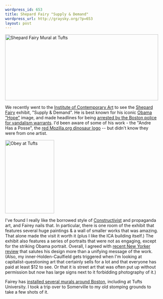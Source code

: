 ```yaml
--- 
wordpress_id: 653
title: Shepard Fairy "Supply & Demand"
wordpress_url: http://graysky.org/?p=653
layout: post
---
```

<div class="flickr-frame">
<a href="http://www.flickr.com/photos/downtree/3285653871/" title="Shepard Fairy Mural at Tufts"><img src="http://farm4.static.flickr.com/3292/3285653871_0efdb079df.jpg" width="500" height="216" alt="Shepard Fairy Mural at Tufts" class="flickr-photo" /></a>
</div>

We recently went to the <a href="http://www.icaboston.org/">Institute of Contemporary Art</a> to see the <a href="http://obeygiant.com/">Shepard Fairy</a> exhibit, "Supply & Demand". He is best known for his iconic <a href="http://obeygiant.com/headlines/obama">Obama "Hope"</a> image, and made headlines for being <a href="http://www.boston.com/news/local/massachusetts/articles/2009/02/07/obama_hope_poster_artist_arrested_in_boston/">arrested by the Boston police for vandalism warrants</a>. I'd been aware of some of his work - the "Andre Has a Posse", the <a href="http://en.wikipedia.org/wiki/Mozilla">red Mozilla.org dinosaur logo</a> -- but didn't know they were from one artist. 

<div class="flickr-frame flickr-float-right"><a href="http://www.flickr.com/photos/downtree/3286481690/" title="Obey at Tufts"><img src="http://farm4.static.flickr.com/3542/3286481690_53c3835feb_m.jpg" width="160" height="240" alt="Obey at Tufts" class="flickr-photo-right"/></a>
</div>

I've found I really like the borrowed style of <a href="http://en.wikipedia.org/wiki/Constructivism_(art)">Constructivist</a> and propaganda art, and Fairey nails that. In particular, there is one room of the exhibit that features several huge paintings & a wall of smaller works that was amazing. That alone made the visit it worth it (plus I like the ICA building itself.) The exhibit also features a series of portraits that were not as engaging, except for the striking Obama portrait. Overall, I agreed with <a href="http://www.newyorker.com/arts/critics/artworld/2009/02/23/090223craw_artworld_schjeldahl?printable=true">recent New Yorker review</a> that salutes his design more than a unifying message of the work. (Also, my inner-Holden-Caulfield gets triggered when I'm looking at capitalist-questioning art that certainly sells for a lot and that everyone has paid at least $12 to see. Or that it is street art that was often put up without permission but now has large signs next to it forbidding photography of it.)

Fairey has <a href="http://www.tuftsdaily.com/popular_artist_creates_mural_on_campus">installed several murals around Boston</a>, including at Tufts University. I took a trip over to Somerville to my old stomping grounds to take a few shots of it.
